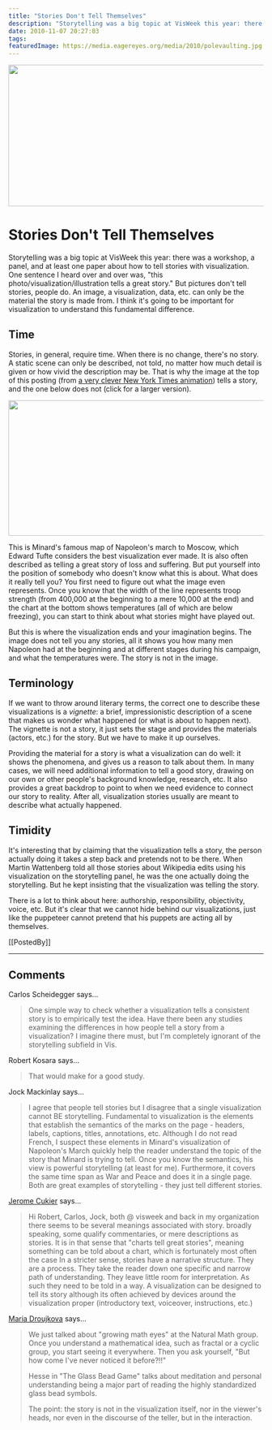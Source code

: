 ```yaml
---
title: "Stories Don't Tell Themselves"
description: "Storytelling was a big topic at VisWeek this year: there was a workshop, a panel, and at least one paper about how to tell stories with visualization. One sentence I heard over and over was, \"this photo/visualization/illustration tells a great story.\" But pictures don't tell stories, people do. An image, a visualization, data, etc. can only be the material the story is made from. I think it's going to be important for visualization to understand this fundamental difference."
date: 2010-11-07 20:27:03
tags: 
featuredImage: https://media.eagereyes.org/media/2010/polevaulting.jpg
---
```


<p align="center"><img src="https://media.eagereyes.org/media/2010/polevaulting.jpg" alt="" width="560" height="279" /></p>

# Stories Don't Tell Themselves

Storytelling was a big topic at VisWeek this year: there was a workshop, a panel, and at least one paper about how to tell stories with visualization. One sentence I heard over and over was, "this photo/visualization/illustration tells a great story." But pictures don't tell stories, people do. An image, a visualization, data, etc. can only be the material the story is made from. I think it's going to be important for visualization to understand this fundamental difference.

## Time

Stories, in general, require time. When there is no change, there's no story. A static scene can only be described, not told, no matter how much detail is given or how vivid the description may be. That is why the image at the top of this posting (from <a href="http://www.nytimes.com/interactive/2008/08/18/sports/olympics/18-pole-vault-graphic.html">a very clever New York Times animation</a>) tells a story, and the one below does not (click for a larger version).

<p class="img"><a href="https://media.eagereyes.org/media/2010/minard-large.jpg" rel="lightbox"><img src="https://media.eagereyes.org/media/2010/minard-small.jpg" alt="" width="560" height="267" /></a></p>

This is Minard's famous map of Napoleon's march to Moscow, which Edward Tufte considers the best visualization ever made. It is also often described as telling a great story of loss and suffering. But put yourself into the position of somebody who doesn't know what this is about. What does it really tell you? You first need to figure out what the image even represents. Once you know that the width of the line represents troop strength (from 400,000 at the beginning to a mere 10,000 at the end) and the chart at the bottom shows temperatures (all of which are below freezing), you can start to think about what stories might have played out.

But this is where the visualization ends and your imagination begins. The image does not tell you any stories, all it shows you how many men Napoleon had at the beginning and at different stages during his campaign, and what the temperatures were. The story is not in the image.

## Terminology

If we want to throw around literary terms, the correct one to describe these visualizations is a <em>vignette</em>: a brief, impressionistic description of a scene that makes us wonder what happened (or what is about to happen next). The vignette is not a story, it just sets the stage and provides the materials (actors, etc.) for the story. But we have to make it up ourselves.

Providing the material for a story is what a visualization can do well: it shows the phenomena, and gives us a reason to talk about them. In many cases, we will need additional information to tell a good story, drawing on our own or other people's background knowledge, research, etc. It also provides a great backdrop to point to when we need evidence to connect our story to reality. After all, visualization stories usually are meant to describe what actually happened.

## Timidity

It's interesting that by claiming that the visualization tells a story, the person actually doing it takes a step back and pretends not to be there. When Martin Wattenberg told all those stories about Wikipedia edits using his visualization on the storytelling panel, he was the one actually doing the storytelling. But he kept insisting that the visualization was telling the story.

There is a lot to think about here: authorship, responsibility, objectivity, voice, etc. But it's clear that we cannot hide behind our visualizations, just like the puppeteer cannot pretend that his puppets are acting all by themselves.

[[PostedBy]]

<aside class="comments">

---
## Comments

Carlos Scheidegger says…
>	One simple way to check whether a visualization tells a consistent story is to empirically test the idea. Have there been any studies examining the differences in how people tell a story from a visualization? I imagine there must, but I'm completely ignorant of the storytelling subfield in Vis. 

Robert Kosara says…
>	That would make for a good study. 

Jock Mackinlay says…
>	I agree that people tell stories but I disagree that a single visualization cannot BE storytelling.  Fundamental to visualization is the elements that establish the semantics of the marks on the page - headers, labels, captions, titles, annotations, etc.  Although I do not read French, I suspect these elements in Minard's visualization of Napoleon's March quickly help the reader understand the topic of the story that Minard is trying to tell.  Once you know the semantics, his view is powerful storytelling (at least for me).  Furthermore, it covers the same time span as War and Peace and does it in a single page.  Both are great examples of storytelling - they just tell different stories.

<a href="http://blog.oecdfactblog.org/" rel="nofollow noopener" target="_blank">Jerome Cukier</a> says…
>	Hi Robert, Carlos, Jock,
>	both @ visweek and back in my organization there seems to be several meanings associated with story.
>	broadly speaking, some qualify commentaries, or mere descriptions as stories. It is in that sense that "charts tell great stories", meaning something can be told about a chart, which is fortunately most often the case
>	In a stricter sense, stories have a narrative structure. They are a process. They take the reader down one specific and narrow path of understanding. They leave little room for interpretation. As such they need to be told in a way. A visualization can be designed to tell its story although its often achieved by devices around the visualization proper (introductory text, voiceover, instructions, etc.)
>	

<a href="http://www.naturalmath.com" rel="nofollow noopener" target="_blank">Maria Droujkova</a> says…
>	We just talked about "growing math eyes" at the Natural Math group. Once you understand a mathematical idea, such as fractal or a cyclic group, you start seeing it everywhere. Then you ask yourself, "But how come I've never noticed it before?!!"
>	
>	Hesse in "The Glass Bead Game" talks about meditation and personal understanding being a major part of reading the highly standardized glass bead symbols.
>	
>	The point: the story is not in the visualization itself, nor in the viewer's heads, nor even in the discourse of the teller, but in the interaction.

</aside>


